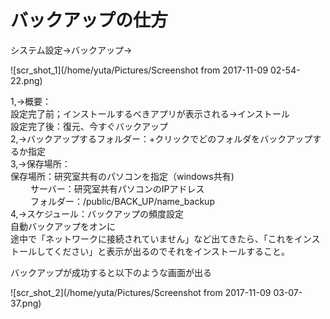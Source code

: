 # バックアップの仕方

システム設定→バックアップ→

![scr_shot_1](/home/yuta/Pictures/Screenshot from 2017-11-09 02-54-22.png)


1,→概要：  
	設定完了前；インストールするべきアプリが表示される→インストール  
	設定完了後：復元、今すぐバックアップ  
2,→バックアップするフォルダー：+クリックでどのフォルダをバックアップするか指定  
3,→保存場所：  
	保存場所：研究室共有のパソコンを指定（windows共有)  
　　  	サーバー：研究室共有パソコンのIPアドレス  
　　  	フォルダー：/public/BACK_UP/name_backup  
4,→スケジュール：バックアップの頻度設定  
	自動バックアップをオンに  
途中で「ネットワークに接続されていません」など出てきたら、「これをインストールしてください」と表示が出るのでそれをインストールすること。


バックアップが成功すると以下のような画面が出る

![scr_shot_2](/home/yuta/Pictures/Screenshot from 2017-11-09 03-07-37.png)
